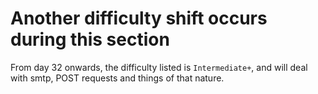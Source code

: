# Another difficulty shift occurs during this section

From day 32 onwards, the difficulty listed is `Intermediate+`, and will deal
with smtp, POST requests and things of that nature.
